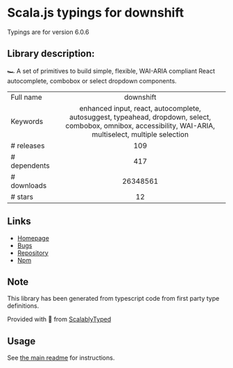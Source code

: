 
# Scala.js typings for downshift

Typings are for version 6.0.6

## Library description:
🏎 A set of primitives to build simple, flexible, WAI-ARIA compliant React autocomplete, combobox or select dropdown components.

|                    |                 |
| ------------------ | :-------------: |
| Full name          | downshift |
| Keywords           | enhanced input, react, autocomplete, autosuggest, typeahead, dropdown, select, combobox, omnibox, accessibility, WAI-ARIA, multiselect, multiple selection |
| # releases         | 109 |
| # dependents       | 417 |
| # downloads        | 26348561 |
| # stars            | 12 |

## Links
- [Homepage](https://downshift-js.com)
- [Bugs](https://github.com/downshift-js/downshift/issues)
- [Repository](https://github.com/downshift-js/downshift)
- [Npm](https://www.npmjs.com/package/downshift)
    


## Note
This library has been generated from typescript code from first party type definitions.

Provided with :purple_heart: from [ScalablyTyped](https://github.com/oyvindberg/ScalablyTyped)

## Usage
See [the main readme](../../readme.md) for instructions.



